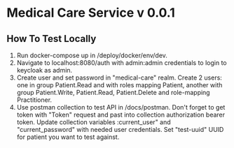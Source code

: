 # Medical Care Service v 0.0.1
## How To Test Locally
1. Run docker-compose up in /deploy/docker/env/dev.
2. Navigate to localhost:8080/auth with admin:admin credentials to login to keycloak as admin.
3. Create user and set password in "medical-care" realm. Create 2 users: one in group Patient.Read and with roles mapping Patient, another with group Patient.Write, Patient.Read, Patient.Delete and role-mapping Practitioner.
4. Use postman collection to test API in /docs/postman. Don't forget to get token with "Token" request and past into collection authorization bearer token. Update collection variables :current_user" and "current_password" with needed user credentials. Set "test-uuid" UUID for patient you want to test against.